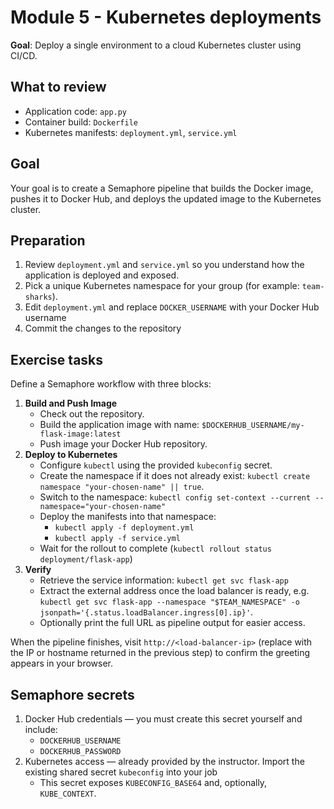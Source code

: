 # Module 5 - Kubernetes deployments

**Goal**: Deploy a single environment to a cloud Kubernetes cluster using CI/CD.

## What to review

- Application code: `app.py`
- Container build: `Dockerfile`
- Kubernetes manifests: `deployment.yml`, `service.yml`

## Goal

Your goal is to create a Semaphore pipeline that builds the Docker image, pushes it to Docker Hub, and deploys the updated image to the Kubernetes cluster.

## Preparation

1. Review `deployment.yml` and `service.yml` so you understand how the application is deployed and exposed.
2. Pick a unique Kubernetes namespace for your group (for example: `team-sharks`).
3. Edit `deployment.yml` and replace `DOCKER_USERNAME` with your Docker Hub username
4. Commit the changes to the repository

## Exercise tasks

Define a Semaphore workflow with three blocks:

1. **Build and Push Image**
   - Check out the repository.
   - Build the application image with name: `$DOCKERHUB_USERNAME/my-flask-image:latest`
   - Push image your Docker Hub repository.
2. **Deploy to Kubernetes**
   - Configure `kubectl` using the provided `kubeconfig` secret.
   - Create the namespace if it does not already exist: `kubectl create namespace "your-chosen-name" || true`.
   - Switch to the namespace: `kubectl config set-context --current --namespace="your-chosen-name"`
   - Deploy the manifests into that namespace:
     - `kubectl apply -f deployment.yml`
     - `kubectl apply -f service.yml`
   - Wait for the rollout to complete (`kubectl rollout status deployment/flask-app`)
3. **Verify**
   - Retrieve the service information: `kubectl get svc flask-app`
   - Extract the external address once the load balancer is ready, e.g. `kubectl get svc flask-app --namespace "$TEAM_NAMESPACE" -o jsonpath='{.status.loadBalancer.ingress[0].ip}'`.
   - Optionally print the full URL as pipeline output for easier access.

When the pipeline finishes, visit `http://<load-balancer-ip>` (replace with the IP or hostname returned in the previous step) to confirm the greeting appears in your browser.

## Semaphore secrets

1. Docker Hub credentials — you must create this secret yourself and include:
   - `DOCKERHUB_USERNAME`
   - `DOCKERHUB_PASSWORD`
2. Kubernetes access — already provided by the instructor. Import the existing shared secret `kubeconfig` into your job
   - This secret exposes `KUBECONFIG_BASE64` and, optionally, `KUBE_CONTEXT`.
